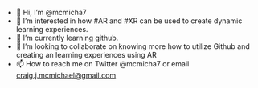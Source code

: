 - 👋 Hi, I’m @mcmicha7
- 👀 I’m interested in how #AR and #XR can be used to create dynamic learning experiences.  
- 🌱 I’m currently learning github. 
- 💞️ I’m looking to collaborate on knowing more how to utilize Github and creating an learning experiences using AR
- 📫 How to reach me on Twitter @mcmicha7 or email craig.j.mcmichael@gmail.com

<!---
mcmicha7/mcmicha7 is a ✨ special ✨ repository because its `README.md` (this file) appears on your GitHub profile.
You can click the Preview link to take a look at your changes.
--->
